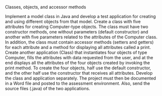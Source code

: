 Classes, objects, and accessor methods

Implement a model class in Java and develop a test application for creating and using different objects from that model. Create a class with five attributes for creating Computer-type objects. The class must have two constructor methods, one without parameters (default constructor) and another with five parameters related to the attributes of the Computer class. In addition, the class must contain accessor methods (setters and getters) for each attribute and a method for displaying all attributes called a print. Create another application (Class) that instantiates four objects of type Computer, fills the attributes with data requested from the user, and at the end displays all the attributes of the four objects created by invoking the print method. To create the four objects, half use the default constructor, and the other half use the constructor that receives all attributes. Develop the class and application separately. The project must then be documented in a Word file and posted to the assessment environment. Also, send the source files (.java) of the two applications.
